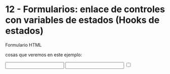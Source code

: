 # 12 - Formularios: enlace de controles con variables de estados (Hooks de estados)

Formulario HTML

cosas que veremos en este ejemplo:

<input type="text"  />
<input type="number" />
<input type="checkbox" />
